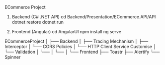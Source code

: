    ECommerce Project
1. Backend (C# .NET API)
    cd Backend/Presentation/ECommerce.API/API
    dotnet restore
    dotnet run
     
2. Frontend (Angular)
   cd AngularUI
   npm install
   ng serve

ECommerceProject
│
├── Backend
│   ├── Tracing Mechanism
│   ├── Interceptor
│   └── CORS Policies
│   └── HTTP Client Service Customise
│   └── Validation 
│   └──
│   └──
│
└── Frontend
    ├── Toastr
    ├── Alertify
    └── Spinner
